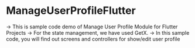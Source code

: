 # ManageUserProfileFlutter

-> This is sample code demo of Manage User Profile Module for Flutter Projects
-> For the state management, we have used GetX.
-> In this sample code, you will find out screens and controllers for show/edit user profile

